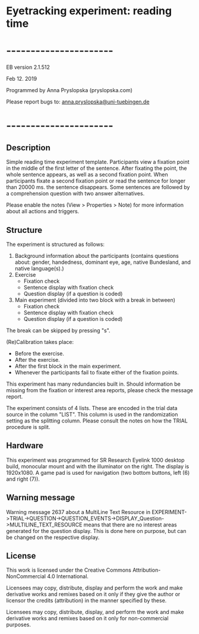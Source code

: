 # Eyetracking experiment: reading time

# ----------------------
EB version 2.1.512

Feb 12. 2019

Programmed by Anna Pryslopska (pryslopska.com)

Please report bugs to: anna.pryslopska@uni-tuebingen.de

# ----------------------

## Description

Simple reading time experiment template. Participants view a fixation point in the middle of the first letter of the sentence. After fixating the point, the whole sentence appears, as well as a second fixation point. When participants fixate a second fixation point or read the sentence for longer than 20000 ms. the sentence disappears. Some sentences are followed by a comprehension question with two answer alternatives. 

Please enable the notes (View > Properties > Note) for more information about all actions and triggers.

## Structure

The experiment is structured as follows:

1. Background information about the participants (contains questions about: gender, handedness, dominant eye, age, native Bundesland, and native language(s).)
2. Exercise
   - Fixation check
   - Sentence display with fixation check
   - Question display (if a question is coded)
3. Main experiment (divided into two block with a break in between)
   - Fixation check
   - Sentence display with fixation check
   - Question display (if a question is coded)

The break can be skipped by pressing "s".

(Re)Calibration takes place:

- Before the exercise.
- After the exercise.
- After the first block in the main experiment.
- Whenever the participants fail to fixate either of the fixation points.

This experiment has many redundancies built in. Should information be missing from the fixation or interest area reports, please check the message report.

The experiment consists of 4 lists. These are encoded in the trial data source in the column "LIST". This column is used in the randomization setting as the splitting column. Please consult the notes on how the TRIAL procedure is split.

## Hardware

This experiment was programmed for SR Research Eyelink 1000 desktop build, monocular mount and with the illuminator on the right. The display is 1920x1080. A game pad is used for navigation (two bottom buttons, left (6) and right (7)).

## Warning message

Warning message 2637 about a MultiLine Text Resource in EXPERIMENT->TRIAL->QUESTION->QUESTION_EVENTS->DISPLAY_Question->MULTILINE_TEXT_RESOURCE means that there are no interest areas generated for the question display. This is done here on purpose, but can be changed on the respective display.

## License

This work is licensed under the Creative Commons Attribution-NonCommercial 4.0 International.

Licensees may copy, distribute, display and perform the work and make derivative works and remixes based on it only if they give the author or licensor the credits (attribution) in the manner specified by these.

Licensees may copy, distribute, display, and perform the work and make derivative works and remixes based on it only for non-commercial purposes.